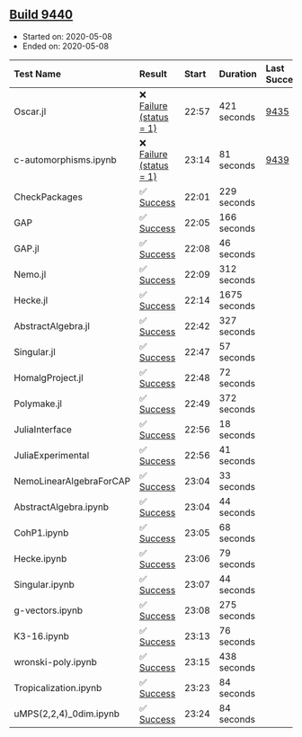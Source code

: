 ## [Build 9440](https://oscarci.mathematik.uni-kl.de/job/oscar/9440/)

* Started on: 2020-05-08
* Ended on: 2020-05-08

| Test Name    | Result | Start | Duration | Last Success | First Failure |
|:-------------|:-------|:------|:---------|:-------------|:--------------|
| Oscar.jl | ❌ [Failure (status = 1)](https://oscarci.mathematik.uni-kl.de/job/oscar/9440/artifact/logs/build-9440/Oscar.jl.log) | 22:57 | 421 seconds | [9435](https://oscarci.mathematik.uni-kl.de/job/oscar/9435/) | [9436](https://oscarci.mathematik.uni-kl.de/job/oscar/9436/) |
| c-automorphisms.ipynb | ❌ [Failure (status = 1)](https://oscarci.mathematik.uni-kl.de/job/oscar/9440/artifact/logs/build-9440/c-automorphisms.ipynb.log) | 23:14 | 81 seconds | [9439](https://oscarci.mathematik.uni-kl.de/job/oscar/9439/) | [9440](https://oscarci.mathematik.uni-kl.de/job/oscar/9440/) |
| CheckPackages | ✅ [Success](https://oscarci.mathematik.uni-kl.de/job/oscar/9440/artifact/logs/build-9440/CheckPackages.log) | 22:01 | 229 seconds |  |  |
| GAP | ✅ [Success](https://oscarci.mathematik.uni-kl.de/job/oscar/9440/artifact/logs/build-9440/GAP.log) | 22:05 | 166 seconds |  |  |
| GAP.jl | ✅ [Success](https://oscarci.mathematik.uni-kl.de/job/oscar/9440/artifact/logs/build-9440/GAP.jl.log) | 22:08 | 46 seconds |  |  |
| Nemo.jl | ✅ [Success](https://oscarci.mathematik.uni-kl.de/job/oscar/9440/artifact/logs/build-9440/Nemo.jl.log) | 22:09 | 312 seconds |  |  |
| Hecke.jl | ✅ [Success](https://oscarci.mathematik.uni-kl.de/job/oscar/9440/artifact/logs/build-9440/Hecke.jl.log) | 22:14 | 1675 seconds |  |  |
| AbstractAlgebra.jl | ✅ [Success](https://oscarci.mathematik.uni-kl.de/job/oscar/9440/artifact/logs/build-9440/AbstractAlgebra.jl.log) | 22:42 | 327 seconds |  |  |
| Singular.jl | ✅ [Success](https://oscarci.mathematik.uni-kl.de/job/oscar/9440/artifact/logs/build-9440/Singular.jl.log) | 22:47 | 57 seconds |  |  |
| HomalgProject.jl | ✅ [Success](https://oscarci.mathematik.uni-kl.de/job/oscar/9440/artifact/logs/build-9440/HomalgProject.jl.log) | 22:48 | 72 seconds |  |  |
| Polymake.jl | ✅ [Success](https://oscarci.mathematik.uni-kl.de/job/oscar/9440/artifact/logs/build-9440/Polymake.jl.log) | 22:49 | 372 seconds |  |  |
| JuliaInterface | ✅ [Success](https://oscarci.mathematik.uni-kl.de/job/oscar/9440/artifact/logs/build-9440/JuliaInterface.log) | 22:56 | 18 seconds |  |  |
| JuliaExperimental | ✅ [Success](https://oscarci.mathematik.uni-kl.de/job/oscar/9440/artifact/logs/build-9440/JuliaExperimental.log) | 22:56 | 41 seconds |  |  |
| NemoLinearAlgebraForCAP | ✅ [Success](https://oscarci.mathematik.uni-kl.de/job/oscar/9440/artifact/logs/build-9440/NemoLinearAlgebraForCAP.log) | 23:04 | 33 seconds |  |  |
| AbstractAlgebra.ipynb | ✅ [Success](https://oscarci.mathematik.uni-kl.de/job/oscar/9440/artifact/logs/build-9440/AbstractAlgebra.ipynb.log) | 23:04 | 44 seconds |  |  |
| CohP1.ipynb | ✅ [Success](https://oscarci.mathematik.uni-kl.de/job/oscar/9440/artifact/logs/build-9440/CohP1.ipynb.log) | 23:05 | 68 seconds |  |  |
| Hecke.ipynb | ✅ [Success](https://oscarci.mathematik.uni-kl.de/job/oscar/9440/artifact/logs/build-9440/Hecke.ipynb.log) | 23:06 | 79 seconds |  |  |
| Singular.ipynb | ✅ [Success](https://oscarci.mathematik.uni-kl.de/job/oscar/9440/artifact/logs/build-9440/Singular.ipynb.log) | 23:07 | 44 seconds |  |  |
| g-vectors.ipynb | ✅ [Success](https://oscarci.mathematik.uni-kl.de/job/oscar/9440/artifact/logs/build-9440/g-vectors.ipynb.log) | 23:08 | 275 seconds |  |  |
| K3-16.ipynb | ✅ [Success](https://oscarci.mathematik.uni-kl.de/job/oscar/9440/artifact/logs/build-9440/K3-16.ipynb.log) | 23:13 | 76 seconds |  |  |
| wronski-poly.ipynb | ✅ [Success](https://oscarci.mathematik.uni-kl.de/job/oscar/9440/artifact/logs/build-9440/wronski-poly.ipynb.log) | 23:15 | 438 seconds |  |  |
| Tropicalization.ipynb | ✅ [Success](https://oscarci.mathematik.uni-kl.de/job/oscar/9440/artifact/logs/build-9440/Tropicalization.ipynb.log) | 23:23 | 84 seconds |  |  |
| uMPS(2,2,4)_0dim.ipynb | ✅ [Success](https://oscarci.mathematik.uni-kl.de/job/oscar/9440/artifact/logs/build-9440/uMPS-2-2-4-_0dim.ipynb.log) | 23:24 | 84 seconds |  |  |
